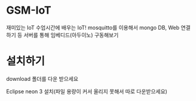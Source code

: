 # GSM-IoT
재미있는 IoT 수업시간에 배우는 IoT! mosquitto를 이용해서 mongo DB, Web 연결하기 등 서버를 통해 임베디드(아두이노) 구동해보기

# 설치하기
download 폴더를 다운 받으세요

Eclipse neon 3 설치(파일 용량이 커서 올리지 못해서 따로 다운받으세요)
